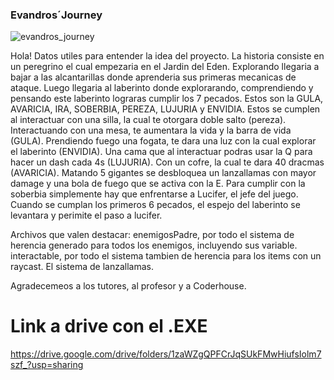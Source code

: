 ### Evandros´Journey
![evandros_journey](https://user-images.githubusercontent.com/94655835/168483489-88dc542f-502e-4c22-83c2-b95c6a272543.png)


Hola! Datos utiles para entender la idea del proyecto. La historia consiste en un peregrino el cual empezaria en el Jardin del Eden. Explorando llegaria a bajar a las alcantarillas donde aprenderia sus primeras mecanicas de ataque. Luego llegaria al laberinto donde explorarando, comprendiendo y pensando este laberinto lograras cumplir los 7 pecados. Estos son la GULA, AVARICIA, IRA, SOBERBIA, PEREZA, LUJURIA y ENVIDIA. Estos se cumplen al interactuar con una silla, la cual te otorgara doble salto (pereza). Interactuando con una mesa, te aumentara la vida y la barra de vida (GULA). Prendiendo fuego una fogata, te dara una luz con la cual explorar el laberinto (ENVIDIA). Una cama que al interactuar podras usar la Q para hacer un dash cada 4s (LUJURIA). Con un cofre, la cual te dara 40 dracmas (AVARICIA). Matando 5 gigantes se desbloquea un lanzallamas con mayor damage y una bola de fuego que se activa con la E. Para cumplir con la soberbia simplemente hay que enfrentarse a Lucifer, el jefe del juego. Cuando se cumplan los primeros 6 pecados, el espejo del laberinto se levantara y perimite el paso a lucifer. 

Archivos que valen destacar: enemigosPadre, por todo el sistema de herencia generado para todos los enemigos, incluyendo sus variable. interactable, por todo el sistema tambien de herencia para los items con un raycast. El sistema de lanzallamas.


Agradecemeos a los tutores, al profesor y a Coderhouse.


# Link a drive con el .EXE
 https://drive.google.com/drive/folders/1zaWZgQPFCrJqSUkFMwHiufsIolm7szf_?usp=sharing
